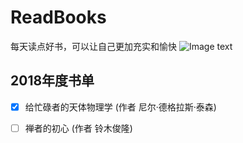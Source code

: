 # ReadBooks
每天读点好书，可以让自己更加充实和愉快
![Image text](http://img.mp.sohu.com/upload/20170719/c80131befb38468db156e6f1cf87b6ca_th.png)

## 2018年度书单
- [x] 给忙碌者的天体物理学 (作者 尼尔·德格拉斯·泰森)
- [ ] 禅者的初心 (作者 铃木俊隆)


